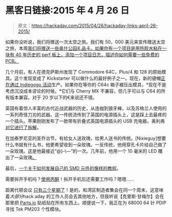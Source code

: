 # 黑客日链接:2015 年 4 月 26 日

> 原文：<https://hackaday.com/2015/04/26/hackaday-links-april-26-2015/>

如果你没听说，我们将赠送一次太空之旅。我们有 50，000 美元来宣传赠送太空之旅，本周[我们将赠送一些奥什公园礼品卡。如果你有一个项目是用热胶水粘在一块有 40 年历史的 perf 板上，添加一个项目日志，描述你如何需要一些免费的 PCB。](http://hackaday.com/2015/04/24/50k-in-play-thirty-projects-will-win-custom-pcbs-this-week/)

几个月前，有人在德克萨斯州发现了 Commodore 64C，Plus/4 和 128 的原始模具。这个发现变成了 Kickstarter 可以做什么的最好例子之一。现在，新的键帽[正在通过 Indiegogo 活动](https://www.indiegogo.com/projects/brand-new-colored-keycaps-for-your-commodore-c64--2/x/8282552)生产。如果你在等你的 C64c 箱子被压出模具，*现在不是考虑沉没成本谬论的时候。*它们与 Cherry MX 不兼容，但几乎可以与 C64 的所有版本兼容。对于 20 岁以下的€来说还不错。

英国有着惊人丰富的古代近战武器的历史，从连枷到狼牙棒，以及苏格兰人使用的一系列奇怪刀刃的武器。这一传统流传到了英国的电源插头上，这是踩上去最疼的一个插头。苹果刚刚发布了一款带有折叠式英国电源插头的 USB 充电器，奥利弗[对它进行了拆解](http://oliver.st/blog/inside-apples-new-folding-usb-charger-uk-plug/)。

在加泰罗尼亚的圣乔治节，有给女人送玫瑰，给男人送书的传统。[Nixieguy]想要什么书就有什么书，他更希望收到一朵玫瑰。一反传统，他用穿孔卡片给自己做了一朵玫瑰。这是他最接近“@}-\—”的一次。几年前，他用一个 10 毫米的 LED 雕出了一朵玫瑰[。](https://hackaday.com/wp-content/uploads/2015/04/led-rose.jpg)

最后，[一个关于如何发展自己的 SMD 元件的像样的教程](https://www.youtube.com/watch?v=LsN-4-AWz0U)。

需要拆开手机吗？[使用丙酮](https://www.youtube.com/watch?v=yn9IF5zhLJo&feature=youtu.be)！拆开手机后还需要工作吗？嗯嗯……

距离代顿会议 [只有三个星期了](http://hamvention.org/)！是的，和湾区制造者集会在同一个周末，这意味着*大部分*hack aday 的工作人员会去其他地方，但我听说【克里斯·甘梅尔】会在那里把 [Parts.io](http://parts.io/) 贴纸贴在所有东西上。顺便说一下，我正在为 68000 64 针 PDIP 寻找 Tek PM203 个性模块。